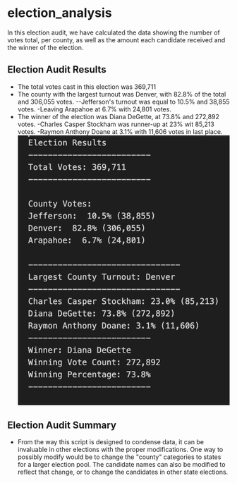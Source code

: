 # election_analysis

In this election audit, we have calculated the data showing the number of votes total, per county, as well as the amount each candidate received and the winner of the election.

## Election Audit Results

* The total votes cast in this election was 369,711
* The county with the largest turnout was Denver, with 82.8% of the total and 306,055 votes. 
  --Jefferson's turnout was equal to 10.5% and 38,855 votes. 
  -Leaving Arapahoe at 6.7% with 24,801 votes.
* The winner of the election was Diana DeGette, at 73.8% and 272,892 votes. 
  -Charles Casper Stockham was runner-up at 23% wit 85,213 votes.
  -Raymon Anthony Doane at 3.1% with 11,606 votes in last place.
![Election_Audit](Election_Audit.png)

## Election Audit Summary

* From the way this script is designed to condense data, it can be invaluable in other elections with the proper modifications. One way to possibly modify would be to change the "county" categories to states for a larger election pool. The candidate names can also be modified to reflect that change, or to change the candidates in other state elections.


